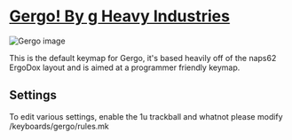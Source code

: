 # [Gergo! By g Heavy Industries](http://gboards.ca)

![Gergo image](https://4.bp.blogspot.com/-889nMXxgSM0/XCNxwnO5kUI/AAAAAAAA6mI/tZbWgZVCBW0dyZOCGJDkjN06DVax7j8XwCLcBGAs/s1600/48422820_967732713413298_485744639215665152_n.jpg)

This is the default keymap for Gergo, it's based heavily off of the naps62 ErgoDox layout and is aimed at a programmer friendly keymap.

## Settings
To edit various settings, enable the 1u trackball and whatnot please modify /keyboards/gergo/rules.mk
